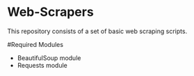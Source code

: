 # Web-Scrapers

This repository consists of a set of basic web scraping scripts.


#Required Modules
- BeautifulSoup module
- Requests module
